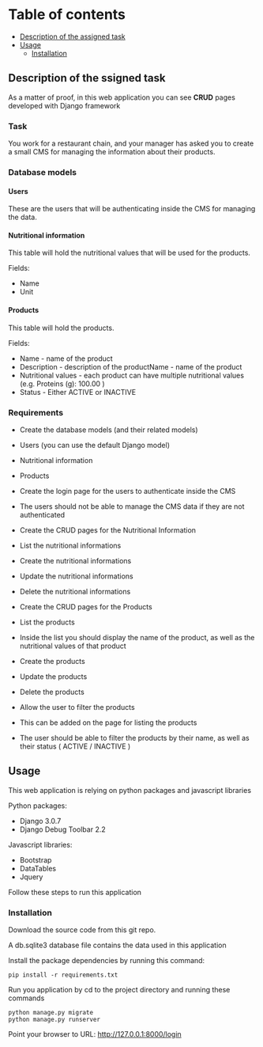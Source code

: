 Table of contents
=================

   * [Description of the assigned task](#description-of-the-assigned-task)
   * [Usage](#usage)
      * [Installation](installation)

## Description of the ssigned task   
   
As a matter of proof, in this web application you can see <b>CRUD</b> pages developed with Django framework

### Task

You work for a restaurant chain, and your manager has asked you to create a small CMS for managing the information about their products.

### Database models

#### Users

These are the users that will be authenticating inside the CMS for managing the data.

#### Nutritional information

This table will hold the nutritional values that will be used for the products.

Fields:

*   Name
*   Unit

#### Products

This table will hold the products.

Fields:

*   Name - name of the product
*   Description - description of the productName - name of the product
*   Nutritional values - each product can have multiple nutritional values (e.g. Proteins (g): 100.00 )
*   Status - Either ACTIVE or INACTIVE

### Requirements

*  Create the database models (and their related models)

  * Users (you can use the default Django model)
  * Nutritional information
  * Products

*  Create the login page for the users to authenticate inside the CMS
*  The users should not be able to manage the CMS data if they are not authenticated
*  Create the CRUD pages for the Nutritional Information

  *  List the nutritional informations 
  *  Create the nutritional informations
  *  Update the nutritional informations
  *  Delete the nutritional informations

*  Create the CRUD pages for the Products

  *  List the products
  *  Inside the list you should display the name of the product, as well as the nutritional values of that product
  *  Create the products
  *  Update the products
  *  Delete the products

*  Allow the user to filter the products

  *  This can be added on the page for listing the products
  *  The user should be able to filter the products by their name, as well as their status ( ACTIVE / INACTIVE )
  
## Usage 

This web application is relying on python packages and javascript libraries

Python packages:

*  Django 3.0.7
*  Django Debug Toolbar 2.2

Javascript libraries:

*  Bootstrap
*  DataTables
*  Jquery
 
Follow these steps to run this application

### Installation

Download the source code from this git repo. 

A db.sqlite3 database file contains the data used in this application

Install the package dependencies by running this command:

```
pip install -r requirements.txt
```


Run you application by cd to the project directory and running these commands

```
python manage.py migrate
python manage.py runserver  
```

Point your browser to URL: http://127.0.0.1:8000/login